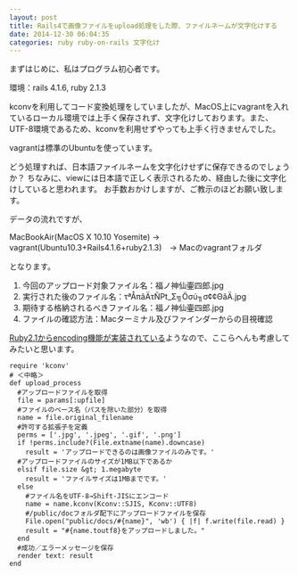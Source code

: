 ```yaml
---
layout: post
title: Rails4で画像ファイルをupload処理をした際、ファイルネームが文字化けする
date: 2014-12-30 06:04:35
categories: ruby ruby-on-rails 文字化け
---
```

<p>まずはじめに、私はプログラム初心者です。</p>

<p>環境：rails 4.1.6, ruby 2.1.3</p>

<p>kconvを利用してコード変換処理をしていましたが、MacOS上にvagrantを入れているローカル環境では上手く保存されず、文字化けしております。また、UTF-8環境であるため、kconvを利用せずやっても上手く行きませんでした。</p>

<p>vagrantは標準のUbuntuを使っています。</p>

<p>どう処理すれば、日本語ファイルネームを文字化けせずに保存できるのでしょうか？
ちなみに、viewには日本語で正しく表示されるため、経由した後に文字化けしていると思われます。
お手数おかけしますが、ご教示のほどお願い致します。</p>

<p>データの流れですが、</p>

<p>MacBookAir(MacOS X 10.10 Yosemite) → vagrant(Ubuntu10.3+Rails4.1.6+ruby2.1.3)　→ Macのvagrantフォルダ</p>

<p>となります。</p>

<ol>
<li>今回のアップロード対象ファイル名：福ノ神仙壷四郎.jpg</li>
<li>実行された後のファイル名：τªÅπâÄτÑ₧_Σ╗Öσú╖σ¢¢ΘâÄ.jpg</li>
<li>期待する格納されるべきファイル名：福ノ神仙壷四郎.jpg</li>
<li>ファイルの確認方法：Macターミナル及びファインダーからの目視確認</li>
</ol>

<p><a href="http://techracho.bpsinc.jp/baba/2013_12_26/15026" rel="nofollow">Ruby2.1からencoding機能が実装されている</a>ようなので、ここらへんも考慮してみたいと思います。</p>

```
require 'kconv'
# ＜中略＞
def upload_process
  #アップロードファイルを取得
  file = params[:upfile]
  #ファイルのベース名（パスを除いた部分）を取得
  name = file.original_filename
  #許可する拡張子を定義
  perms = ['.jpg', '.jpeg', '.gif', '.png']
  if !perms.include?(File.extname(name).downcase)
    result = 'アップロードできるのは画像ファイルのみです。'
  #アップロードファイルのサイズが1MB以下であるか
  elsif file.size &gt; 1.megabyte
    result = 'ファイルサイズは1MBまでです。'
  else
    #ファイル名をUTF-8→Shift-JISにエンコード
    name = name.kconv(Kconv::SJIS, Kconv::UTF8)
    #/public/docフォルダ配下にアップロードファイルを保存
    File.open("public/docs/#{name}", 'wb') { |f| f.write(file.read) }
    result = "#{name.toutf8}をアップロードしました。"
  end
  #成功／エラーメッセージを保存
  render text: result
end
```
